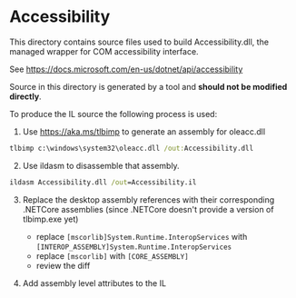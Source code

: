 # Accessibility

This directory contains source files used to build Accessibility.dll, the managed wrapper for COM accessibility interface.

See https://docs.microsoft.com/en-us/dotnet/api/accessibility

Source in this directory is generated by a tool and **should not be modified directly**.

To produce the IL source the following process is used:
1. Use https://aka.ms/tlbimp to generate an assembly for oleacc.dll

```cmd
tlbimp c:\windows\system32\oleacc.dll /out:Accessibility.dll
```

2. Use ildasm to disassemble that assembly.

```cmd
ildasm Accessibility.dll /out=Accessibility.il
```

3. Replace the desktop assembly references with their corresponding .NETCore assemblies (since .NETCore doesn't provide a version of tlbimp.exe yet)
    - replace `[mscorlib]System.Runtime.InteropServices` with `[INTEROP_ASSEMBLY]System.Runtime.InteropServices`
    - replace `[mscorlib]` with `[CORE_ASSEMBLY]`
    - review the diff

4. Add assembly level attributes to the IL
   

